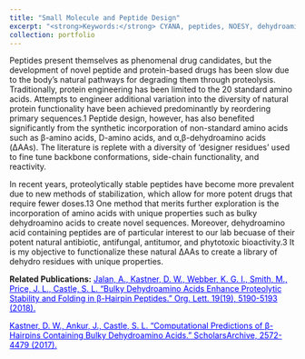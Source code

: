 ```yaml
---
title: "Small Molecule and Peptide Design"
excerpt: "<strong>Keywords:</strong> CYANA, peptides, NOESY, dehydroamino acids, simulated annealing<img src='/images/betahairpin_2500.png' width='500' height='300'><br/>"
collection: portfolio
---
```


Peptides present themselves as phenomenal drug candidates, but the development of novel peptide and protein-based drugs has been slow due to the body’s natural pathways for degrading them through proteolysis. Traditionally, protein engineering has been limited to the 20 standard amino acids. Attempts to engineer additional variation into the diversity of natural protein functionality have been achieved predominantly by reordering primary sequences.1 Peptide design, however, has also benefited significantly from the synthetic incorporation of non-standard amino acids such as β-amino acids, D-amino acids, and α,β-dehydroamino acids (ΔAAs). The literature is replete with a diversity of ‘designer residues’ used to fine tune backbone conformations, side-chain functionality, and reactivity. 

In recent years, proteolytically stable peptides have become more prevalent due to new methods of stabilization, which allow for more potent drugs that require fewer doses.13 One method that merits further exploration is the incorporation of amino acids with unique properties such as bulky dehydroamino acids to create novel sequences. Moreover, dehydroamino acid containing peptides are of particular interest to our lab becuase of their potent natural antibiotic, antifungal, antitumor, and phytotoxic bioactivity.3 It is my objective to functionalize these natural ΔAAs to create a library of dehydro residues with unique properties.

<strong>Related Publications:</strong>
<a style="color:blue" href="https://pubs.acs.org/doi/abs/10.1021/acs.orglett.7b02455">Jalan, A., Kastner, D. W., Webber, K. G. I., Smith, M., Price, J. L., Castle, S. L. “Bulky Dehydroamino Acids Enhance Proteolytic Stability and Folding in β-Hairpin Peptides.” Org. Lett. 19(19), 5190-5193 (2018).</a>

<a style="color:blue" href="https://scholarsarchive.byu.edu/library_studentposters_2017/4/">Kastner, D. W., Ankur, J., Castle, S. L. “Computational Predictions of β-Hairpins Containing Bulky Dehydroamino Acids.” ScholarsArchive, 2572-4479 (2017).</a>
